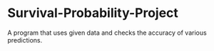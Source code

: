 # Survival-Probability-Project
A program that uses given data and checks the accuracy of various predictions.
